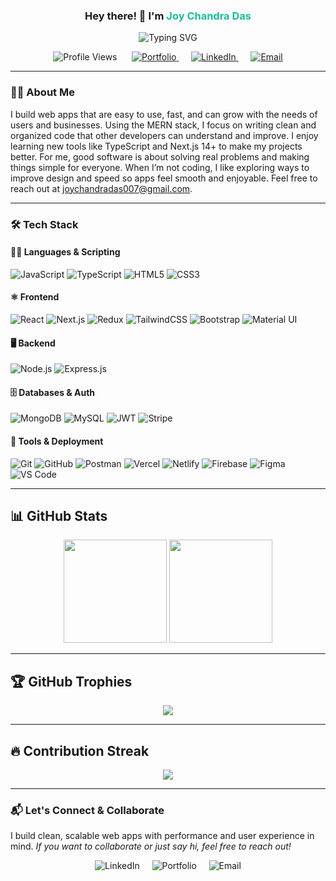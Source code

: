 <h3 align="center">
  Hey there! 👋 I'm <span style="color:#1abc9c;">Joy Chandra Das</span>
</h3>

<p align="center">
  <img src="https://readme-typing-svg.demolab.com?font=Fira+Code&weight=600&size=26&pause=1000&color=1abc9c&center=true&vCenter=true&width=700&lines=Building+Scalable+Web+Products...;MERN+Stack+%7C+Next.js+%7C+Tailwind+CSS+%7C+MongoDB;Focused+on+Clean+Code+%26+Backend+Mastery" alt="Typing SVG" />
</p>

<p align="center">
  <img src="https://komarev.com/ghpvc/?username=joy271f&label=👀+Profile+Views&color=0078d7&style=flat-square" alt="Profile Views" />
  &nbsp;&nbsp;&nbsp;&nbsp;
  <a href="https://joychandradas.netlify.app" target="_blank" rel="noopener noreferrer">
    <img src="https://img.shields.io/badge/Portfolio-111111?style=for-the-badge&logo=vercel&logoColor=white" alt="Portfolio" />
  </a>
  &nbsp;&nbsp;&nbsp;&nbsp;
  <a href="https://linkedin.com/in/joychandradas" target="_blank" rel="noopener noreferrer">
    <img src="https://img.shields.io/badge/LinkedIn-0A66C2?style=for-the-badge&logo=linkedin&logoColor=white" alt="LinkedIn" />
  </a>
  &nbsp;&nbsp;&nbsp;&nbsp;
  <a href="mailto:joychandradas007@gmail.com">
    <img src="https://img.shields.io/badge/Email-EA4335?style=for-the-badge&logo=gmail&logoColor=white" alt="Email" />
  </a>
</p>



---

### 🧑‍💻 About Me

I build web apps that are easy to use, fast, and can grow with the needs of users and businesses. Using the MERN stack, I focus on writing clean and organized code that other developers can understand and improve. I enjoy learning new tools like TypeScript and Next.js 14+ to make my projects better. For me, good software is about solving real problems and making things simple for everyone. When I’m not coding, I like exploring ways to improve design and speed so apps feel smooth and enjoyable. Feel free to reach out at <a href="mailto:joychandradas007@gmail.com">joychandradas007@gmail.com</a>.

---

### 🛠️ Tech Stack

#### 👨‍💻 Languages & Scripting
![JavaScript](https://img.shields.io/badge/-JavaScript-black?style=flat-square&logo=javascript)
![TypeScript](https://img.shields.io/badge/-TypeScript-3178C6?style=flat-square&logo=typescript)
![HTML5](https://img.shields.io/badge/-HTML5-E34F26?style=flat-square&logo=html5)
![CSS3](https://img.shields.io/badge/-CSS3-1572B6?style=flat-square&logo=css3)

#### ⚛️ Frontend
![React](https://img.shields.io/badge/-React-61DAFB?style=flat-square&logo=react)
![Next.js](https://img.shields.io/badge/-Next.js-black?style=flat-square&logo=next.js)
![Redux](https://img.shields.io/badge/-Redux-764ABC?style=flat-square&logo=redux)
![TailwindCSS](https://img.shields.io/badge/-TailwindCSS-06B6D4?style=flat-square&logo=tailwind-css)
![Bootstrap](https://img.shields.io/badge/-Bootstrap-7952B3?style=flat-square&logo=bootstrap)
![Material UI](https://img.shields.io/badge/-MUI-007FFF?style=flat-square&logo=mui)

#### 🖥 Backend
![Node.js](https://img.shields.io/badge/-Node.js-339933?style=flat-square&logo=node.js)
![Express.js](https://img.shields.io/badge/-Express.js-black?style=flat-square&logo=express)

#### 🗄️ Databases & Auth
![MongoDB](https://img.shields.io/badge/-MongoDB-47A248?style=flat-square&logo=mongodb)
![MySQL](https://img.shields.io/badge/-MySQL-00758F?style=flat-square&logo=mysql)
![JWT](https://img.shields.io/badge/-JWT-black?style=flat-square&logo=jsonwebtokens)
![Stripe](https://img.shields.io/badge/-Stripe-635BFF?style=flat-square&logo=stripe)

#### 🧰 Tools & Deployment
![Git](https://img.shields.io/badge/-Git-F05032?style=flat-square&logo=git)
![GitHub](https://img.shields.io/badge/-GitHub-black?style=flat-square&logo=github)
![Postman](https://img.shields.io/badge/-Postman-FF6C37?style=flat-square&logo=postman)
![Vercel](https://img.shields.io/badge/-Vercel-black?style=flat-square&logo=vercel)
![Netlify](https://img.shields.io/badge/-Netlify-00C7B7?style=flat-square&logo=netlify)
![Firebase](https://img.shields.io/badge/-Firebase-FFCA28?style=flat-square&logo=firebase)
![Figma](https://img.shields.io/badge/-Figma-black?style=flat-square&logo=figma)
![VS Code](https://img.shields.io/badge/-VSCode-007ACC?style=flat-square&logo=visual-studio-code)

---

## 📊 GitHub Stats

<p align="center">
  <img src="https://github-readme-stats.vercel.app/api?username=joy271f&show_icons=true&theme=radical&count_private=true" height="165">
  <img src="https://github-readme-stats.vercel.app/api/top-langs/?username=joy271f&layout=compact&theme=tokyonight" height="165">
</p>

---

## 🏆 GitHub Trophies

<p align="center">
  <img src="https://github-profile-trophy.vercel.app/?username=joy271f&theme=algolia&row=1&column=6" />
</p>

---

## 🔥 Contribution Streak

<p align="center">
  <img src="https://github-readme-streak-stats.herokuapp.com/?user=joy271f&theme=radical&hide_border=true">
</p>

---

### 📬 Let's Connect & Collaborate

I build clean, scalable web apps with performance and user experience in mind. *If you want to collaborate or just say hi, feel free to reach out!*

<p align="center">
  <img src="https://img.shields.io/badge/LinkedIn-0A66C2?style=for-the-badge&logo=linkedin&logoColor=white" alt="LinkedIn" />
  &nbsp;&nbsp;&nbsp;
  <img src="https://img.shields.io/badge/Portfolio-222222?style=for-the-badge&logo=vercel&logoColor=white" alt="Portfolio" />
  &nbsp;&nbsp;&nbsp;
  <img src="https://img.shields.io/badge/Email-D14836?style=for-the-badge&logo=gmail&logoColor=white" alt="Email" />
</p>
